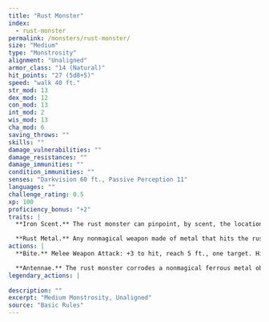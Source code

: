```yaml
---
title: "Rust Monster"
index:
  - rust-monster
permalink: /monsters/rust-monster/
size: "Medium"
type: "Monstrosity"
alignment: "Unaligned"
armor_class: "14 (Natural)"
hit_points: "27 (5d8+5)"
speed: "walk 40 ft."
str_mod: 13
dex_mod: 12
con_mod: 13
int_mod: 2
wis_mod: 13
cha_mod: 6
saving_throws: ""
skills: ""
damage_vulnerabilities: ""
damage_resistances: ""
damage_immunities: ""
condition_immunities: ""
senses: "Darkvision 60 ft., Passive Perception 11"
languages: ""
challenge_rating: 0.5
xp: 100
proficiency_bonus: "+2"
traits: |
  **Iron Scent.** The rust monster can pinpoint, by scent, the location of ferrous metal within 30 feet of it.

  **Rust Metal.** Any nonmagical weapon made of metal that hits the rust monster corrodes. After dealing damage, the weapon takes a permanent and cumulative -1 penalty to damage rolls. If its penalty drops to -5, the weapon is destroyed. Nonmagical ammunition made of metal that hits the rust monster is destroyed after dealing damage.
actions: |
  **Bite.** Melee Weapon Attack: +3 to hit, reach 5 ft., one target. Hit: 5 (1d8 + 1) piercing damage.

  **Antennae.** The rust monster corrodes a nonmagical ferrous metal object it can see within 5 feet of it. If the object isn't being worn or carried, the touch destroys a 1-foot cube of it. If the object is being worn or carried by a creature, the creature can make a DC 11 Dexterity saving throw to avoid the rust monster's touch. If the object touched is either metal armor or a metal shield being worn or carried, its takes a permanent and cumulative -1 penalty to the AC it offers. Armor reduced to an AC of 10 or a shield that drops to a +0 bonus is destroyed. If the object touched is a held metal weapon, it rusts as described in the Rust Metal trait.  
legendary_actions: |
  
description: ""
excerpt: "Medium Monstrosity, Unaligned"
source: "Basic Rules"
---
```

